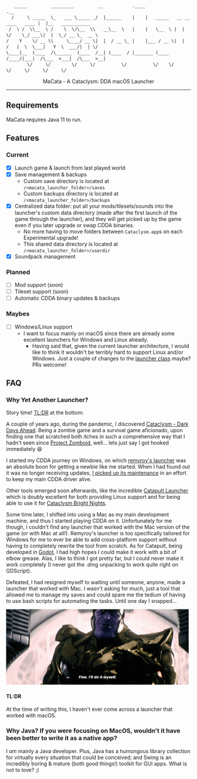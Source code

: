 ```
   _____         _________         __           .____                               .__                  
  /     \ _____  \_   ___ \_____ _/  |______    |    |   _____   __ __  ____   ____ |  |__   ___________ 
 /  \ /  \\__  \ /    \  \/\__  \\   __\__  \   |    |   \__  \ |  |  \/    \_/ ___\|  |  \_/ __ \_  __ \
/    Y    \/ __ \\     \____/ __ \|  |  / __ \_ |    |___ / __ \|  |  /   |  \  \___|   Y  \  ___/|  | \/
\____|__  (____  /\______  (____  /__| (____  / |_______ (____  /____/|___|  /\___  >___|  /\___  >__|   
        \/     \/        \/     \/          \/          \/    \/           \/     \/     \/     \/       
```
<p style="text-align:center">
    MaCata - A Cataclysm: DDA macOS Launcher
</p>

---

## Requirements

MaCata requires Java 11 to run.

## Features

### Current

- [x] Launch game & launch from last played world
- [x] Save management & backups
  - Custom save directory is located at `/<macata_launcher_folder>/saves`
  - Custom backups directory is located at `/<macata_launcher_folder>/backups`
- [x] Centralized data folder: put all your mods/tilesets/sounds into the launcher's custom data directory (made after the first launch of the game through the launcher), and they will get picked up by the game even if you later upgrade or swap CDDA binaries. 
  - No more having to move folders between `Cataclysm.app`s on each Experimental upgrade!
  - This shared data directory is located at `/<macata_launcher_folder>/userdir`
- [x] Soundpack management

### Planned

- [ ] Mod support (soon)
- [ ] Tileset support (soon)
- [ ] Automatic CDDA binary updates & backups

### Maybes

- [ ] Windows/Linux support
  - I want to focus mainly on macOS since there are already some excellent launchers for Windows and Linux already.
    - Having said that, given the current launcher architecture, I would like to think it wouldn't be terribly hard to support Linux and/or Windows. Just a couple of changes to the [launcher class](src/main/java/com/dazednconfused/catalauncher/launcher/CDDALauncherManager.java) maybe? PRs welcome!

## FAQ

### Why Yet Another Launcher?

Story time! [TL:DR](#TLDR) at the bottom:

A couple of years ago, during the pandemic, I discovered [Cataclysm - Dark Days Ahead](https://github.com/CleverRaven/Cataclysm-DDA). Being a zombie game and a survival game aficionado, upon finding one that scratched both itches in such a comprehensive way that I hadn't seen since [Project Zomboid](https://store.steampowered.com/app/108600/Project_Zomboid/), well... lets just say I got hooked immediately 😆

I started my CDDA journey on Windows, on which [remyroy's launcher](https://github.com/remyroy/CDDA-Game-Launcher) was an absolute boon for getting a newbie like me started. When I had found out it was no longer receiving updates, [I picked up its maintenance](https://github.com/DazedNConfused-/CDDA-Game-Launcher) in an effort to keep my main CDDA driver alive.

Other tools emerged soon afterwards, like the incredible [Catapult Launcher](https://github.com/qrrk/Catapult) which is doubly excellent for both providing Linux support and for being able to use it for [Cataclysm Bright Nights](https://github.com/cataclysmbnteam/Cataclysm-BN). 

Some time later, I shifted into using a Mac as my main development machine, and thus I started playing CDDA on it. Unfortunately for me though, I couldn't find any launcher that worked with the Mac version of the game (or with Mac at all!). Remyroy's launcher is too specifically tailored for Windows for me to ever be able to add cross-platform support without having to completely rewrite the tool from scratch. As for Catapult, being developed in [Godot](https://godotengine.org/), I had high hopes I could make it work with a bit of elbow grease. Alas, I like to think I got pretty far, but I could never make it work completely (I never got the .dmg unpacking to work quite right on GDScript).

Defeated, I had resigned myself to waiting until someone, anyone, made a launcher that worked with Mac. I wasn't asking for much, just a tool that allowed me to manage my saves and could spare me the tedium of having to use bash scripts for automating the tasks. Until one day I snapped...

![thanos-fine-ill-do-it-myself.gif](readme/thanos-fine-ill-do-it-myself.gif)


#### TL:DR

At the time of writing this, I haven't ever come across a launcher that worked with macOS.


### Why Java? If you were focusing on MacOS, wouldn't it have been better to write it as a native app?

I _am_ mainly a Java developer. Plus, Java has a humongous library collection for virtually every situation that could be conceived; and Swing is an incredibly boring & mature (both good things!) toolkit for GUI apps. What is not to love? ;)